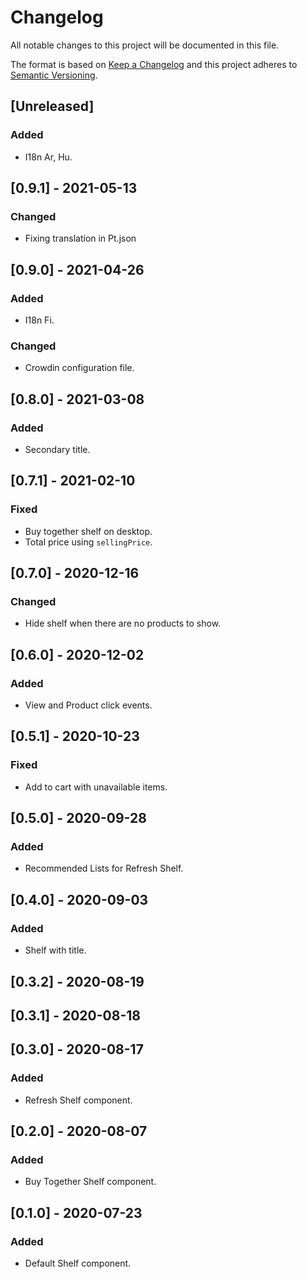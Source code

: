 # Changelog

All notable changes to this project will be documented in this file.

The format is based on [Keep a Changelog](http://keepachangelog.com/en/1.0.0/)
and this project adheres to [Semantic Versioning](http://semver.org/spec/v2.0.0.html).

## [Unreleased]

### Added

- I18n Ar, Hu.


## [0.9.1] - 2021-05-13

### Changed
- Fixing translation in Pt.json

## [0.9.0] - 2021-04-26

### Added
- I18n Fi.

### Changed
- Crowdin configuration file.

## [0.8.0] - 2021-03-08

### Added
- Secondary title.

## [0.7.1] - 2021-02-10

### Fixed
- Buy together shelf on desktop.
- Total price using `sellingPrice`.

## [0.7.0] - 2020-12-16

### Changed
- Hide shelf when there are no products to show.

## [0.6.0] - 2020-12-02

### Added
- View and Product click events.

## [0.5.1] - 2020-10-23

### Fixed

- Add to cart with unavailable items.

## [0.5.0] - 2020-09-28

### Added

- Recommended Lists for Refresh Shelf.

## [0.4.0] - 2020-09-03

### Added

- Shelf with title.

## [0.3.2] - 2020-08-19

## [0.3.1] - 2020-08-18

## [0.3.0] - 2020-08-17

### Added

- Refresh Shelf component.

## [0.2.0] - 2020-08-07

### Added

- Buy Together Shelf component.

## [0.1.0] - 2020-07-23

### Added

- Default Shelf component.
